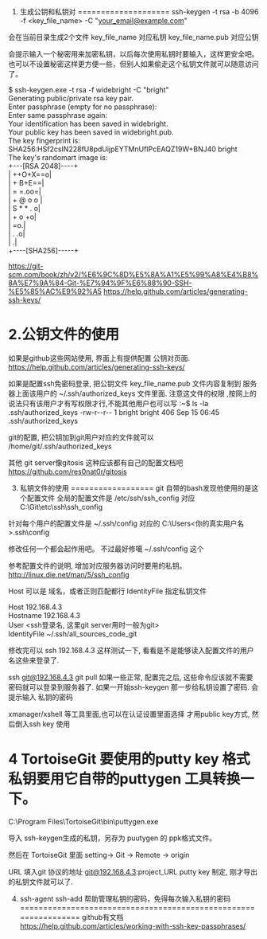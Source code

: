 
1.  生成公钥和私钥对
====================
ssh-keygen -t rsa -b 4096 -f <key_file_name> -C "your_email@example.com"

会在当前目录生成2个文件
key_file_name   对应私钥
key_file_name.pub   对应公钥

会提示输入一个秘密用来加密私钥，以后每次使用私钥时要输入，这样更安全吧。
也可以不设置秘密这样更方便一些，但别人如果偷走这个私钥文件就可以随意访问了。
 
$ ssh-keygen.exe  -t rsa -f widebright  -C "bright"   
Generating public/private rsa key pair.   
Enter passphrase (empty for no passphrase):   
Enter same passphrase again:   
Your identification has been saved in widebright.  
Your public key has been saved in widebright.pub.  
The key fingerprint is:   
SHA256:HSf2csIN228fU8pdUijpEYTMnUfIPcEAQZ19W+BNJ40 bright  
The key's randomart image is:   
+---[RSA 2048]----+   
|         ++O+X==o|   
|          + B+E==|  
|          = =.oo=|   
|         + @ o o |   
|        S * * . o|   
|           + o +o|   
|              =o.|   
|             . .o|   
|                .|  
+----[SHA256]-----+  

 


https://git-scm.com/book/zh/v2/%E6%9C%8D%E5%8A%A1%E5%99%A8%E4%B8%8A%E7%9A%84-Git-%E7%94%9F%E6%88%90-SSH-%E5%85%AC%E9%92%A5
https://help.github.com/articles/generating-ssh-keys/


2.公钥文件的使用
==================
如果是github这些网站使用, 界面上有提供配置 公钥对页面.
https://help.github.com/articles/generating-ssh-keys/

如果是配置ssh免密码登录, 把公钥文件 key_file_name.pub 文件内容复制到
服务器上面该用户的  ~/.ssh/authorized_keys  文件里面. 注意这文件的权限
,按网上的说法只有该用户才有写权限才行,不能其他用户也可以写
:~$ ls -la .ssh/authorized_keys
-rw-r--r-- 1 bright bright 406 Sep 15 06:45 .ssh/authorized_keys


git的配置, 把公钥加到git用户对应的文件就可以
/home/git/.ssh/authorized_keys

其他 git server像gitosis 这种应该都有自己的配置文档吧
https://github.com/res0nat0r/gitosis



3. 私钥文件的使用
==================
git 自带的bash发现他使用的是这个配置文件
全局的配置文件是 /etc/ssh/ssh_config   对应 C:\Git\etc\ssh\ssh_config

针对每个用户的配置文件是  ~/.ssh/config    对应的  C:\Users\<你的真实用户名>\.ssh\config

修改任何一个都会起作用吧。
不过最好修噶 ~/.ssh/config 这个


参考配置文件的说明,  增加对应服务器访问时要用的私钥。
http://linux.die.net/man/5/ssh_config


Host 可以是 域名，或者正则匹配都行
IdentityFile 指定私钥文件


Host 192.168.4.3   
  Hostname 192.168.4.3   
  User  <ssh登录名,  这里git server用时一般为git>   
  IdentityFile ~/.ssh/all_sources_code_git   


修改完可以   ssh 192.168.4.3  这样测试一下,
看看是不是能够读入配置文件的用户名这些来登录了.

ssh git@192.168.4.3
git  pull
如果一些正常, 配置完之后,
这些命令应该就不需要密码就可以登录到服务器了. 如果一开始ssh-keygen
那一步给私钥设置了密码.  会提示输入 私钥的密码


xmanager/xshell 等工具里面,也可以在认证设置里面选择 才用public key方式,
         然后倒入ssh key 使用



4 TortoiseGit 要使用的putty key 格式私钥要用它自带的puttygen 工具转换一下。
=========================================================
C:\Program Files\TortoiseGit\bin\puttygen.exe

导入 ssh-keygen生成的私钥，另存为 puutygen 的 ppk格式文件。

然后在 TortoiseGit 里面 setting-> Git -> Remote  -> origin

URL 填入git 协议的地址 git@192.168.4.3:project_URL
putty key 制定, 刚才导出的私钥文件就可以了.



4.  ssh-agent  ssh-add 帮助管理私钥的密码，免得每次输入私钥的密码
================================================================
github有文档
https://help.github.com/articles/working-with-ssh-key-passphrases/
